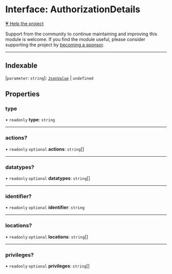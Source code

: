 # Interface: AuthorizationDetails

[💗 Help the project](https://github.com/sponsors/panva)

Support from the community to continue maintaining and improving this module is welcome. If you find the module useful, please consider supporting the project by [becoming a sponsor](https://github.com/sponsors/panva).

***

## Indexable

 \[`parameter`: `string`\]: [`JsonValue`](../type-aliases/JsonValue.md) \| `undefined`

## Properties

### type

• `readonly` **type**: `string`

***

### actions?

• `readonly` `optional` **actions**: `string`[]

***

### datatypes?

• `readonly` `optional` **datatypes**: `string`[]

***

### identifier?

• `readonly` `optional` **identifier**: `string`

***

### locations?

• `readonly` `optional` **locations**: `string`[]

***

### privileges?

• `readonly` `optional` **privileges**: `string`[]
